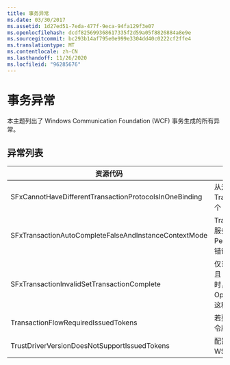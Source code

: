 ```yaml
---
title: 事务异常
ms.date: 03/30/2017
ms.assetid: 1d27ed51-7eda-477f-9eca-94fa129f3e07
ms.openlocfilehash: dcdf825699368617335f2d59a05f8826884a8e9e
ms.sourcegitcommit: bc293b14af795e0e999e3304dd40c0222cf2ffe4
ms.translationtype: MT
ms.contentlocale: zh-CN
ms.lasthandoff: 11/26/2020
ms.locfileid: "96285676"
---
```

# <a name="transaction-exceptions"></a>事务异常

本主题列出了 Windows Communication Foundation (WCF) 事务生成的所有异常。  
  
## <a name="exception-list"></a>异常列表  
  
|资源代码|资源字符串|  
|-------------------|---------------------|  
|SFxCannotHaveDifferentTransactionProtocolsInOneBinding|从元数据导入的策略信息指定各个操作的不同 TransactionProtocol 值。 每个终结点仅支持一个 TransactionProtocol。|  
|SFxTransactionAutoCompleteFalseAndInstanceContextMode|TransactionAutoComplete 不能为 false，除非服务的 InstanceContextMode 为 PerSession。 在指定约定和操作的实现上发现错误。|  
|SFxTransactionInvalidSetTransactionComplete|仅当 TransactionAutoComplete 设置为 false 且 TransactionScopeRequired 设置为 true 时，才能在操作中调用 OperationContext.SetTransactionComplete。 这种方案无效，当前事务已终止。|  
|TransactionFlowRequiredIssuedTokens|若要对事务进行流处理，还必须支持对已颁发的令牌进行流处理。|  
|TrustDriverVersionDoesNotSupportIssuedTokens|配置的 Trust 版本不支持已颁发的令牌。 请使用 WSTrustFeb2005 或更高版本。|
